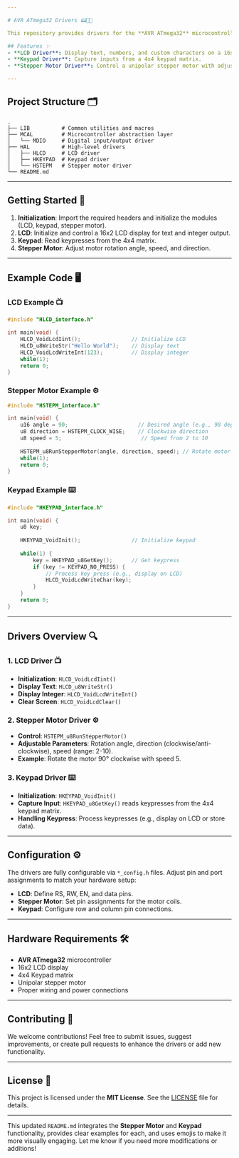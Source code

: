 ```yaml
---

# AVR ATmega32 Drivers 📟🔢🔧

This repository provides drivers for the **AVR ATmega32** microcontroller, focusing on managing a **keypad**, **LCD**, and **stepper motor**. The project is structured in a modular, layered architecture, ensuring clean separation between hardware abstraction and microcontroller access.

## Features ✨
- **LCD Driver**: Display text, numbers, and custom characters on a 16x2 LCD screen.
- **Keypad Driver**: Capture inputs from a 4x4 keypad matrix.
- **Stepper Motor Driver**: Control a unipolar stepper motor with adjustable speed and rotation direction.

---
```


## Project Structure 🗂️
```plaintext
.
├── LIB          # Common utilities and macros
├── MCAL         # Microcontroller abstraction layer
│   └── MDIO     # Digital input/output driver
├── HAL          # High-level drivers
│   ├── HLCD     # LCD driver
│   ├── HKEYPAD  # Keypad driver
│   └── HSTEPM   # Stepper motor driver
└── README.md
```

---

## Getting Started 🚀

1. **Initialization**: Import the required headers and initialize the modules (LCD, keypad, stepper motor).
2. **LCD**: Initialize and control a 16x2 LCD display for text and integer output.
3. **Keypad**: Read keypresses from the 4x4 matrix.
4. **Stepper Motor**: Adjust motor rotation angle, speed, and direction.

---

## Example Code 🖥️

### LCD Example 📺
```c
#include "HLCD_interface.h"

int main(void) {
    HLCD_VoidLcdIint();                // Initialize LCD
    HLCD_u8WriteStr("Hello World");    // Display text
    HLCD_VoidLcdWriteInt(123);         // Display integer
    while(1);
    return 0;
}
```

### Stepper Motor Example ⚙️
```c
#include "HSTEPM_interface.h"

int main(void) {
    u16 angle = 90;                      // Desired angle (e.g., 90 degrees)
    u8 direction = HSTEPM_CLOCK_WISE;    // Clockwise direction
    u8 speed = 5;                         // Speed from 2 to 10
    
    HSTEPM_u8RunStepperMotor(angle, direction, speed); // Rotate motor 90° clockwise at speed 5
    while(1);
    return 0;
}
```

### Keypad Example ⌨️
```c
#include "HKEYPAD_interface.h"

int main(void) {
    u8 key;
    
    HKEYPAD_VoidInit();                // Initialize keypad
    
    while(1) {
        key = HKEYPAD_u8GetKey();      // Get keypress
        if (key != KEYPAD_NO_PRESS) {
            // Process key press (e.g., display on LCD)
            HLCD_VoidLcdWriteChar(key);
        }
    }
    return 0;
}
```

---

## Drivers Overview 🔍

### 1. LCD Driver 📺
- **Initialization**: `HLCD_VoidLcdIint()`
- **Display Text**: `HLCD_u8WriteStr()`
- **Display Integer**: `HLCD_VoidLcdWriteInt()`
- **Clear Screen**: `HLCD_VoidLcdClear()`

### 2. Stepper Motor Driver ⚙️
- **Control**: `HSTEPM_u8RunStepperMotor()`
- **Adjustable Parameters**: Rotation angle, direction (clockwise/anti-clockwise), speed (range: 2-10).
- **Example**: Rotate the motor 90° clockwise with speed 5.

### 3. Keypad Driver ⌨️
- **Initialization**: `HKEYPAD_VoidInit()`
- **Capture Input**: `HKEYPAD_u8GetKey()` reads keypresses from the 4x4 keypad matrix.
- **Handling Keypress**: Process keypresses (e.g., display on LCD or store data).

---

## Configuration ⚙️

The drivers are fully configurable via `*_config.h` files. Adjust pin and port assignments to match your hardware setup:

- **LCD**: Define RS, RW, EN, and data pins.
- **Stepper Motor**: Set pin assignments for the motor coils.
- **Keypad**: Configure row and column pin connections.

---

## Hardware Requirements 🛠️

- **AVR ATmega32** microcontroller
- 16x2 LCD display
- 4x4 Keypad matrix
- Unipolar stepper motor
- Proper wiring and power connections

---

## Contributing 🤝

We welcome contributions! Feel free to submit issues, suggest improvements, or create pull requests to enhance the drivers or add new functionality.

---

## License 📄

This project is licensed under the **MIT License**. See the [LICENSE](LICENSE) file for details.

---

This updated `README.md` integrates the **Stepper Motor** and **Keypad** functionality, provides clear examples for each, and uses emojis to make it more visually engaging. Let me know if you need more modifications or additions!
